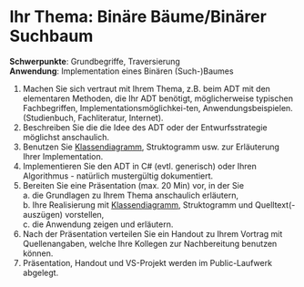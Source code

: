 ﻿# Ihr Thema: 	Binäre Bäume/Binärer Suchbaum
**Schwerpunkte**:	Grundbegriffe, Traversierung  
**Anwendung**:	Implementation eines Binären (Such-)Baumes

1.	Machen Sie sich vertraut mit Ihrem Thema, z.B. beim ADT mit den elementaren Methoden, die Ihr ADT benötigt, möglicherweise typischen Fachbegriffen, Implementationsmöglichkei-ten, Anwendungsbeispielen. (Studienbuch, Fachliteratur, Internet).
2.	Beschreiben Sie die die Idee des ADT oder der Entwurfsstrategie möglichst anschaulich.
3.	Benutzen Sie [Klassendiagramm](https://github.com/Bennet303/BinarySearchTree/blob/master/UMLBinarySearchTree.pdf), Struktogramm usw. zur Erläuterung Ihrer Implementation.
4.	Implementieren Sie den ADT in C# (evtl. generisch) oder Ihren Algorithmus - natürlich mustergültig dokumentiert.
5.	Bereiten Sie eine Präsentation (max. 20 Min) vor, in der Sie  
a.	die Grundlagen zu Ihrem Thema anschaulich erläutern,  
   b.	Ihre Realisierung mit [Klassendiagramm](https://github.com/Bennet303/BinarySearchTree/blob/master/UMLBinarySearchTree.pdf), Struktogramm und Quelltext(-auszügen) vorstellen,  
   c.	die Anwendung zeigen und erläutern.
6.	Nach der Präsentation verteilen Sie ein Handout zu Ihrem Vortrag mit Quellenangaben, welche Ihre Kollegen zur Nachbereitung benutzen können.
7.	Präsentation, Handout und VS-Projekt werden im Public-Laufwerk abgelegt.

